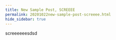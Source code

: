 ```yaml
---
title: New Sample Post, SCREEEE
permalink: 20201022new-sample-post-screeee.html
hide_sidebar: true
---
```


screeeeeesdsd
